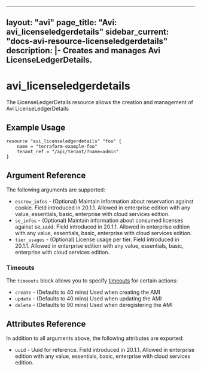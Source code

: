 <!--
    Copyright 2021 VMware, Inc.
    SPDX-License-Identifier: Mozilla Public License 2.0
-->
---
layout: "avi"
page_title: "Avi: avi_licenseledgerdetails"
sidebar_current: "docs-avi-resource-licenseledgerdetails"
description: |-
  Creates and manages Avi LicenseLedgerDetails.
---

# avi_licenseledgerdetails

The LicenseLedgerDetails resource allows the creation and management of Avi LicenseLedgerDetails

## Example Usage

```hcl
resource "avi_licenseledgerdetails" "foo" {
    name = "terraform-example-foo"
    tenant_ref = "/api/tenant/?name=admin"
}
```

## Argument Reference

The following arguments are supported:

* `escrow_infos` - (Optional) Maintain information about reservation against cookie. Field introduced in 20.1.1. Allowed in enterprise edition with any value, essentials, basic, enterprise with cloud services edition.
* `se_infos` - (Optional) Maintain information about consumed licenses against se_uuid. Field introduced in 20.1.1. Allowed in enterprise edition with any value, essentials, basic, enterprise with cloud services edition.
* `tier_usages` - (Optional) License usage per tier. Field introduced in 20.1.1. Allowed in enterprise edition with any value, essentials, basic, enterprise with cloud services edition.


### Timeouts

The `timeouts` block allows you to specify [timeouts](https://www.terraform.io/docs/configuration/resources.html#timeouts) for certain actions:

* `create` - (Defaults to 40 mins) Used when creating the AMI
* `update` - (Defaults to 40 mins) Used when updating the AMI
* `delete` - (Defaults to 90 mins) Used when deregistering the AMI

## Attributes Reference

In addition to all arguments above, the following attributes are exported:

* `uuid` -  Uuid for reference. Field introduced in 20.1.1. Allowed in enterprise edition with any value, essentials, basic, enterprise with cloud services edition.

